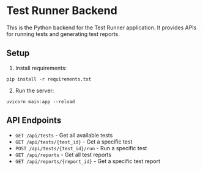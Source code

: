 
# Test Runner Backend

This is the Python backend for the Test Runner application. It provides APIs for running tests and generating test reports.

## Setup

1. Install requirements:
```
pip install -r requirements.txt
```

2. Run the server:
```
uvicorn main:app --reload
```

## API Endpoints

- `GET /api/tests` - Get all available tests
- `GET /api/tests/{test_id}` - Get a specific test
- `POST /api/tests/{test_id}/run` - Run a specific test
- `GET /api/reports` - Get all test reports
- `GET /api/reports/{report_id}` - Get a specific test report

